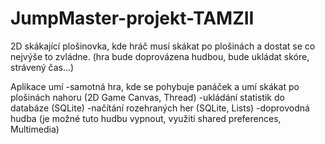 # JumpMaster-projekt-TAMZII
2D skákající plošinovka, kde hráč musí skákat po plošinách a dostat se co nejvýše to zvládne. (hra bude doprovázena hudbou, bude ukládat skóre, strávený čas...)

Aplikace umí
-samotná hra, kde se pohybuje panáček a umí skákat po plošinách nahoru (2D Game Canvas, Thread)
-ukládání statistik do databáze (SQLite)
-načítání rozehraných her (SQLite, Lists)
-doprovodná hudba (je možné tuto hudbu vypnout, využití shared preferences, Multimedia)
